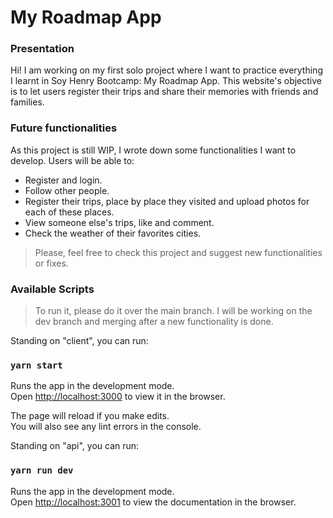 # My Roadmap App

### Presentation
Hi! I am working on my first solo project where I want to practice everything I learnt in Soy Henry Bootcamp: My Roadmap App.
This website's objective is to let users register their trips and share their memories with friends and families. 

### Future functionalities
As this project is still WIP, I wrote down some functionalities I want to develop. Users will be able to:
- Register and login.
- Follow other people.
- Register their trips, place by place they visited and upload photos for each of these places.
- View someone else's trips, like and comment.
- Check the weather of their favorites cities.

> Please, feel free to check this project and suggest new functionalities or fixes. 

### Available Scripts
> To run it, please do it over the main branch. I will be working on the dev branch and merging after a new functionality is done. 

Standing on "client", you can run:
### `yarn start`

Runs the app in the development mode.\
Open [http://localhost:3000](http://localhost:3000) to view it in the browser.

The page will reload if you make edits.\
You will also see any lint errors in the console.

Standing on "api", you can run: 
### `yarn run dev`

Runs the app in the development mode.\
Open [http://localhost:3001](http://localhost:3001) to view the documentation in the browser.
